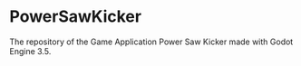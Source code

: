 # PowerSawKicker
The repository of the Game Application Power Saw Kicker made with Godot Engine 3.5.
